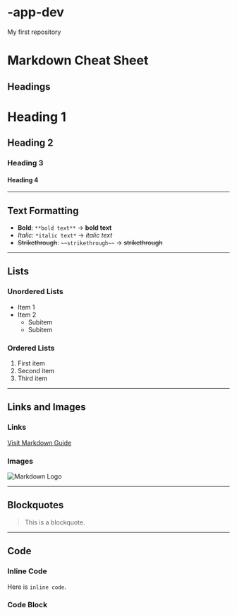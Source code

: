 # -app-dev
My first repository
# Markdown Cheat Sheet

## Headings
# Heading 1  
## Heading 2  
### Heading 3  
#### Heading 4  

---

## Text Formatting
- **Bold**: `**bold text**` → **bold text**  
- *Italic*: `*italic text*` → *italic text*  
- ~~Strikethrough~~: `~~strikethrough~~` → ~~strikethrough~~  

---

## Lists

### Unordered Lists
- Item 1  
- Item 2  
  - Subitem  
  - Subitem  

### Ordered Lists
1. First item  
2. Second item  
3. Third item  

---

## Links and Images

### Links
[Visit Markdown Guide](https://www.markdownguide.org)

### Images
![Markdown Logo](https://markdown-here.com/img/icon256.png)

---

## Blockquotes
> This is a blockquote.

---

## Code

### Inline Code
Here is `inline code`.

### Code Block
